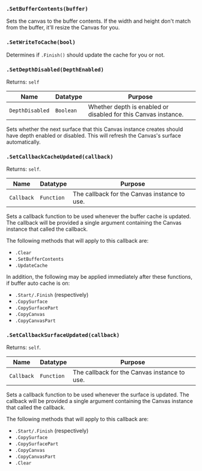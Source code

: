 ### `.SetBufferContents(buffer)`<br>
Sets the canvas to the buffer contents. If the width and height don't match from the buffer, it'll resize the Canvas for you.

### `.SetWriteToCache(bool)`<br>
Determines if `.Finish()` should update the cache for you or not.

### `.SetDepthDisabled(DepthEnabled)`

Returns: `self`

|Name|Datatype|Purpose|
|---|---|---|
|`DepthDisabled`|`Boolean`|Whether depth is enabled or disabled for this Canvas instance.|

Sets whether the next surface that this Canvas instance creates should have depth enabled or disabled. This will refresh the Canvas's surface automatically.

### `.SetCallbackCacheUpdated(callback)`<br>

Returns: `self`.

|Name|Datatype|Purpose|
|---|---|---|
|`Callback`|`Function`|The callback for the Canvas instance to use.|

Sets a callback function to be used whenever the buffer cache is updated. The callback will be provided a single argument containing the Canvas instance that called the callback.

The following methods that will apply to this callback are:
- `.Clear`
- `.SetBufferContents`
- `.UpdateCache`

In addition, the following may be applied immediately after these functions, if buffer auto cache is on:
- `.Start/.Finish` (respectively)
- `.CopySurface`
- `.CopySurfacePart`
- `.CopyCanvas`
- `.CopyCanvasPart`

### `.SetCallbackSurfaceUpdated(callback)`<br>

Returns: `self`.

|Name|Datatype|Purpose|
|---|---|---|
|`Callback`|`Function`|The callback for the Canvas instance to use.|

Sets a callback function to be used whenever the surface is updated. The callback will be provided a single argument containing the Canvas instance that called the callback.

The following methods that will apply to this callback are:
- `.Start/.Finish` (respectively)
- `.CopySurface`
- `.CopySurfacePart`
- `.CopyCanvas`
- `.CopyCanvasPart`
- `.Clear`